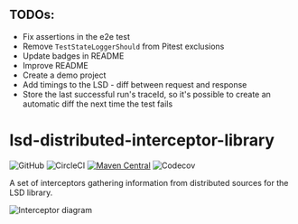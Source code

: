 ## TODOs:
- Fix assertions in the e2e test
- Remove `TestStateLoggerShould` from Pitest exclusions
- Update badges in README  
- Improve README
- Create a demo project
- Add timings to the LSD - diff between request and response
- Store the last successful run's traceId, so it's possible to create an automatic diff the next time the test fails

# lsd-distributed-interceptor-library 
![GitHub](https://img.shields.io/github/license/integreety/lsd-distributed-interceptor-library) 
![CircleCI](https://img.shields.io/circleci/build/gh/integreety/lsd-distributed-interceptor-library)
[![Maven Central](https://img.shields.io/maven-central/v/com.integreety/lsd-distributed-interceptor-library)](https://img.shields.io/maven-central/v/com.integreety/lsd-distributed-interceptor-library)
![Codecov](https://img.shields.io/codecov/c/github/integreety/lsd-distributed-interceptor-library)

A set of interceptors gathering information from distributed sources for the LSD library.

![Interceptor diagram](https://github.com/integreety/lsd-distributed-interceptor-library/blob/master/image/lsd-distributed-interceptor-library.png?raw=true)
